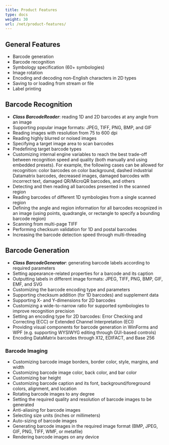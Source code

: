 ```yaml
---
title: Product Features
type: docs
weight: 30
url: /net/product-features/
---
```


## **General Features**
- Barcode generation
- Barcode recognition
- Symbology specification (60+ symbologies)
- Image rotation
- Encoding and decoding non-English characters in 2D types
- Saving to or loading from stream or file
- Label printing

## **Barcode Recognition**

- ***Class BarcodeReader***: reading 1D and 2D barcodes at any angle from an image
- Supporting popular image formats: JPEG, TIFF, PNG, BMP, and GIF
- Reading images with resolution from 75 to 600 dpi
- Reading highly blurred or noised images
- Specifying a target image area to scan barcodes
- Predefining target barcode types
- Customizing internal engine variables to reach the best trade-off between recognition speed and quality (both manually and using embedded presets). For example, the following cases can be allowed for recognition: color barcodes on color background, dashed industrial Datamatrix barcodes, decreased images, damaged barcodes with incorrect text, damaged QR/MicroQR barcodes, and others
- Detecting and then reading all barcodes presented in the scanned region
- Reading barcodes of different 1D symbologies from a single scanned region
- Defining the angle and region information for all barcodes recognized in an image (using points, quadrangle, or rectangle to specify a bounding barcode region)
- Scanning from multi-page TIFF
- Performing checksum validation for 1D and postal barcodes
- Increasing the barcode detection speed through multi-threading

## **Barcode Generation**
- ***Class BarcodeGenerator***: generating barcode labels according to required parameters
- Setting appearance-related properties for a barcode and its caption
- Outputting labels in different image formats: JPEG, TIFF, PNG, BMP, GIF, EMF, and SVG 
- Customizing the barcode encoding type and parameters
- Supporting checksum addition (for 1D barcodes) and supplement data
- Supporting X- and Y-dimensions for 2D barcodes
- Customizing a wide-to-narrow ratio for supported symbologies to improve recognition precision
- Setting an encoding type for 2D barcodes: Error Checking and Correcting (ECC) or Extended Channel Interpretation (ECI)
- Providing visual components for barcode generation in WinForms and WPF (e.g. supporting WYSIWYG editing through GUI-based controls)
- Encoding DataMatrix barcodes through X12, EDIFACT, and Base 256 

### **Barcode Imaging**
- Customizing barcode image borders, border color, style, margins, and width
- Customizing barcode image color, back color, and bar color
- Customizing bar height
- Customizing barcode caption and its font, background/foreground colors, alignment, and location
- Rotating barcode images to any degree
- Setting the required quality and resolution of barcode images to be generated
- Anti-aliasing for barcode images
- Selecting size units (inches or millimeters)
- Auto-sizing of barcode images
- Generating barcode images in the required image format (BMP, JPEG, GIF, PNG, TIFF, WMF, or metafile)
- Rendering barcode images on any device
